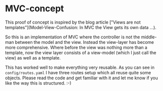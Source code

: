 # MVC-concept

This proof of concept is inspired by the blog article ["Views are not templates"](Model-View-Confusion: In MVC the View gets its own data ...).

So this is an implementation of MVC where the controller is not the middle-man between the model and the view. Instead the view-layer has become more comprehensive. Where before the view was nothing more than a template, now the view layer consists of a view-model (which I just call the view) as well as a template.

This has worked well to make everything very reusable. As you can see in `config/routes.yaml` I have three routes setup which all reuse quite some objects. Please read the code and get familiar with it and let me know if you like the way this is structured. :-)